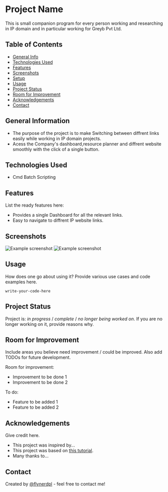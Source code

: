# Project Name
This is small companion program for every person working and researching in IP domain and in particular working for Greyb Pvt Ltd.
<!--Live demo [_here_](https://www.example.com). <!-- If you have the project hosted somewhere, include the link here. -->

## Table of Contents
* [General Info](#general-information)
* [Technologies Used](#technologies-used)
* [Features](#features)
* [Screenshots](#screenshots)
* [Setup](#setup)
* [Usage](#usage)
* [Project Status](#project-status)
* [Room for Improvement](#room-for-improvement)
* [Acknowledgements](#acknowledgements)
* [Contact](#contact)
<!-- * [License](#license) -->


## General Information
- The purpose of the project is to make Switching between diffrent links easily while working in IP domain projects.
- Acess the Company's dashboard,resource planner and diffrent website smoothly with the click of a single button. 
<!-- You don't have to answer all the questions - just the ones relevant to your project. -->


## Technologies Used
- Cmd Batch Scripting


## Features
List the ready features here:
- Provides a single Dashboard for all the relevant links. 
- Easy to navigate to diffrent IP website links.



## Screenshots
![Example screenshot](./img/Dashboard.png)
![Example screenshot](./img/toolbox.png)
<!-- If you have screenshots you'd like to share, include them here. -->


<!--## Setup
What are the project requirements/dependencies? Where are they listed? A requirements.txt or a Pipfile.lock file perhaps? Where is it located?

Proceed to describe how to install / setup one's local environment / get started with the project. -->


## Usage
How does one go about using it?
Provide various use cases and code examples here.

`write-your-code-here`


## Project Status
Project is: _in progress_ / _complete_ / _no longer being worked on_. If you are no longer working on it, provide reasons why.


## Room for Improvement
Include areas you believe need improvement / could be improved. Also add TODOs for future development.

Room for improvement:
- Improvement to be done 1
- Improvement to be done 2

To do:
- Feature to be added 1
- Feature to be added 2


## Acknowledgements
Give credit here.
- This project was inspired by...
- This project was based on [this tutorial](https://www.example.com).
- Many thanks to...


## Contact
Created by [@flynerdpl](https://www.flynerd.pl/) - feel free to contact me!


<!-- Optional -->
<!-- ## License -->
<!-- This project is open source and available under the [... License](). -->

<!-- You don't have to include all sections - just the one's relevant to your project -->
